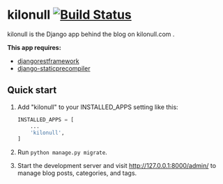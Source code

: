 kilonull [![Build Status](https://travis-ci.org/vacuus/kilonull.svg?branch=master)](https://travis-ci.org/vacuus/kilonull)
========

kilonull is the Django app behind the blog on kilonull.com .

**This app requires:**
* [djangorestframework](http://www.django-rest-framework.org/)
* [django-staticprecompiler](https://django-static-precompiler.readthedocs.io/en/stable/)

Quick start
-----------

1.  Add "kilonull" to your INSTALLED\_APPS setting like this:
    ```python
    INSTALLED_APPS = [
        ...
        'kilonull',
    ]
    ```

2.  Run `python manage.py migrate`.

3.  Start the development server and visit http://127.0.0.1:8000/admin/ to
    manage blog posts, categories, and tags.
